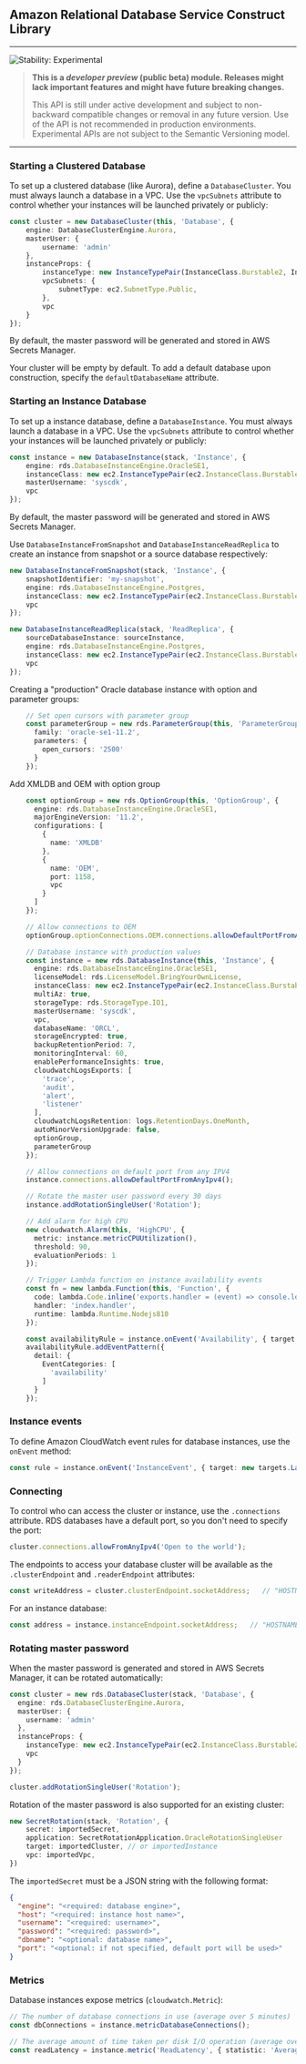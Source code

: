## Amazon Relational Database Service Construct Library
<!--BEGIN STABILITY BANNER-->

---

![Stability: Experimental](https://img.shields.io/badge/stability-Experimental-important.svg?style=for-the-badge)

> **This is a _developer preview_ (public beta) module. Releases might lack important features and might have
> future breaking changes.**
>
> This API is still under active development and subject to non-backward
> compatible changes or removal in any future version. Use of the API is not recommended in production
> environments. Experimental APIs are not subject to the Semantic Versioning model.

---
<!--END STABILITY BANNER-->

### Starting a Clustered Database

To set up a clustered database (like Aurora), define a `DatabaseCluster`. You must
always launch a database in a VPC. Use the `vpcSubnets` attribute to control whether
your instances will be launched privately or publicly:

```ts
const cluster = new DatabaseCluster(this, 'Database', {
    engine: DatabaseClusterEngine.Aurora,
    masterUser: {
        username: 'admin'
    },
    instanceProps: {
        instanceType: new InstanceTypePair(InstanceClass.Burstable2, InstanceSize.Small),
        vpcSubnets: {
            subnetType: ec2.SubnetType.Public,
        },
        vpc
    }
});
```
By default, the master password will be generated and stored in AWS Secrets Manager.

Your cluster will be empty by default. To add a default database upon construction, specify the
`defaultDatabaseName` attribute.

### Starting an Instance Database
To set up a instance database, define a `DatabaseInstance`. You must
always launch a database in a VPC. Use the `vpcSubnets` attribute to control whether
your instances will be launched privately or publicly:

```ts
const instance = new DatabaseInstance(stack, 'Instance', {
    engine: rds.DatabaseInstanceEngine.OracleSE1,
    instanceClass: new ec2.InstanceTypePair(ec2.InstanceClass.Burstable2, ec2.InstanceSize.Small),
    masterUsername: 'syscdk',
    vpc
});
```
By default, the master password will be generated and stored in AWS Secrets Manager.

Use `DatabaseInstanceFromSnapshot` and `DatabaseInstanceReadReplica` to create an instance from snapshot or
a source database respectively:

```ts
new DatabaseInstanceFromSnapshot(stack, 'Instance', {
    snapshotIdentifier: 'my-snapshot',
    engine: rds.DatabaseInstanceEngine.Postgres,
    instanceClass: new ec2.InstanceTypePair(ec2.InstanceClass.Burstable2, ec2.InstanceSize.Large),
    vpc
});

new DatabaseInstanceReadReplica(stack, 'ReadReplica', {
    sourceDatabaseInstance: sourceInstance,
    engine: rds.DatabaseInstanceEngine.Postgres,
    instanceClass: new ec2.InstanceTypePair(ec2.InstanceClass.Burstable2, ec2.InstanceSize.Large),
    vpc
});
```
Creating a "production" Oracle database instance with option and parameter groups:

```ts
    // Set open cursors with parameter group
    const parameterGroup = new rds.ParameterGroup(this, 'ParameterGroup', {
      family: 'oracle-se1-11.2',
      parameters: {
        open_cursors: '2500'
      }
    });

```
Add XMLDB and OEM with option group
```ts
    const optionGroup = new rds.OptionGroup(this, 'OptionGroup', {
      engine: rds.DatabaseInstanceEngine.OracleSE1,
      majorEngineVersion: '11.2',
      configurations: [
        {
          name: 'XMLDB'
        },
        {
          name: 'OEM',
          port: 1158,
          vpc
        }
      ]
    });

    // Allow connections to OEM
    optionGroup.optionConnections.OEM.connections.allowDefaultPortFromAnyIpv4();

    // Database instance with production values
    const instance = new rds.DatabaseInstance(this, 'Instance', {
      engine: rds.DatabaseInstanceEngine.OracleSE1,
      licenseModel: rds.LicenseModel.BringYourOwnLicense,
      instanceClass: new ec2.InstanceTypePair(ec2.InstanceClass.Burstable2, ec2.InstanceSize.Medium),
      multiAz: true,
      storageType: rds.StorageType.IO1,
      masterUsername: 'syscdk',
      vpc,
      databaseName: 'ORCL',
      storageEncrypted: true,
      backupRetentionPeriod: 7,
      monitoringInterval: 60,
      enablePerformanceInsights: true,
      cloudwatchLogsExports: [
        'trace',
        'audit',
        'alert',
        'listener'
      ],
      cloudwatchLogsRetention: logs.RetentionDays.OneMonth,
      autoMinorVersionUpgrade: false,
      optionGroup,
      parameterGroup
    });

    // Allow connections on default port from any IPV4
    instance.connections.allowDefaultPortFromAnyIpv4();

    // Rotate the master user password every 30 days
    instance.addRotationSingleUser('Rotation');

    // Add alarm for high CPU
    new cloudwatch.Alarm(this, 'HighCPU', {
      metric: instance.metricCPUUtilization(),
      threshold: 90,
      evaluationPeriods: 1
    });

    // Trigger Lambda function on instance availability events
    const fn = new lambda.Function(this, 'Function', {
      code: lambda.Code.inline('exports.handler = (event) => console.log(event);'),
      handler: 'index.handler',
      runtime: lambda.Runtime.Nodejs810
    });

    const availabilityRule = instance.onEvent('Availability', { target: new targets.LambdaFunction(fn) });
    availabilityRule.addEventPattern({
      detail: {
        EventCategories: [
          'availability'
        ]
      }
    });
```


### Instance events
To define Amazon CloudWatch event rules for database instances, use the `onEvent`
method:

```ts
const rule = instance.onEvent('InstanceEvent', { target: new targets.LambdaFunction(fn) });
```

### Connecting

To control who can access the cluster or instance, use the `.connections` attribute. RDS databases have
a default port, so you don't need to specify the port:

```ts
cluster.connections.allowFromAnyIpv4('Open to the world');
```

The endpoints to access your database cluster will be available as the `.clusterEndpoint` and `.readerEndpoint`
attributes:

```ts
const writeAddress = cluster.clusterEndpoint.socketAddress;   // "HOSTNAME:PORT"
```

For an instance database:
```ts
const address = instance.instanceEndpoint.socketAddress;   // "HOSTNAME:PORT"
```

### Rotating master password
When the master password is generated and stored in AWS Secrets Manager, it can be rotated automatically:

```ts
const cluster = new rds.DatabaseCluster(stack, 'Database', {
  engine: rds.DatabaseClusterEngine.Aurora,
  masterUser: {
    username: 'admin'
  },
  instanceProps: {
    instanceType: new ec2.InstanceTypePair(ec2.InstanceClass.Burstable2, ec2.InstanceSize.Small),
    vpc
  }
});

cluster.addRotationSingleUser('Rotation');
```

Rotation of the master password is also supported for an existing cluster:
```ts
new SecretRotation(stack, 'Rotation', {
    secret: importedSecret,
    application: SecretRotationApplication.OracleRotationSingleUser
    target: importedCluster, // or importedInstance
    vpc: importedVpc,
})
```

The `importedSecret` must be a JSON string with the following format:
```json
{
  "engine": "<required: database engine>",
  "host": "<required: instance host name>",
  "username": "<required: username>",
  "password": "<required: password>",
  "dbname": "<optional: database name>",
  "port": "<optional: if not specified, default port will be used>"
}
```

### Metrics
Database instances expose metrics (`cloudwatch.Metric`):
```ts
// The number of database connections in use (average over 5 minutes)
const dbConnections = instance.metricDatabaseConnections();

// The average amount of time taken per disk I/O operation (average over 1 minute)
const readLatency = instance.metric('ReadLatency', { statistic: 'Average', periodSec: 60 });
```


